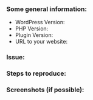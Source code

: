 ### Some general information:
- WordPress Version:
- PHP Version:
- Plugin Version:
- URL to your website:

### Issue:

### Steps to reproduce:

### Screenshots (if possible):

